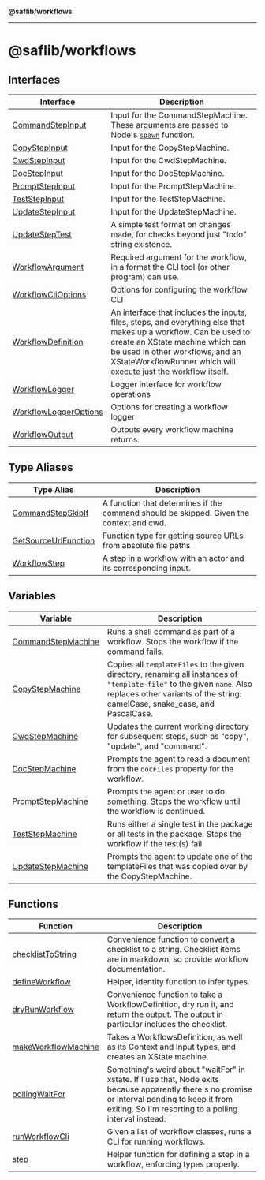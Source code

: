**@saflib/workflows**

---

# @saflib/workflows

## Interfaces

| Interface                                                    | Description                                                                                                                                                                                                                                               |
| ------------------------------------------------------------ | --------------------------------------------------------------------------------------------------------------------------------------------------------------------------------------------------------------------------------------------------------- |
| [CommandStepInput](interfaces/CommandStepInput.md)           | Input for the CommandStepMachine. These arguments are passed to Node's [`spawn`](https://nodejs.org/api/child_process.html#child_processspawncommand-args-options) function.                                                                              |
| [CopyStepInput](interfaces/CopyStepInput.md)                 | Input for the CopyStepMachine.                                                                                                                                                                                                                            |
| [CwdStepInput](interfaces/CwdStepInput.md)                   | Input for the CwdStepMachine.                                                                                                                                                                                                                             |
| [DocStepInput](interfaces/DocStepInput.md)                   | Input for the DocStepMachine.                                                                                                                                                                                                                             |
| [PromptStepInput](interfaces/PromptStepInput.md)             | Input for the PromptStepMachine.                                                                                                                                                                                                                          |
| [TestStepInput](interfaces/TestStepInput.md)                 | Input for the TestStepMachine.                                                                                                                                                                                                                            |
| [UpdateStepInput](interfaces/UpdateStepInput.md)             | Input for the UpdateStepMachine.                                                                                                                                                                                                                          |
| [UpdateStepTest](interfaces/UpdateStepTest.md)               | A simple test format on changes made, for checks beyond just "todo" string existence.                                                                                                                                                                     |
| [WorkflowArgument](interfaces/WorkflowArgument.md)           | Required argument for the workflow, in a format the CLI tool (or other program) can use.                                                                                                                                                                  |
| [WorkflowCliOptions](interfaces/WorkflowCliOptions.md)       | Options for configuring the workflow CLI                                                                                                                                                                                                                  |
| [WorkflowDefinition](interfaces/WorkflowDefinition.md)       | An interface that includes the inputs, files, steps, and everything else that makes up a workflow. Can be used to create an XState machine which can be used in other workflows, and an XStateWorkflowRunner which will execute just the workflow itself. |
| [WorkflowLogger](interfaces/WorkflowLogger.md)               | Logger interface for workflow operations                                                                                                                                                                                                                  |
| [WorkflowLoggerOptions](interfaces/WorkflowLoggerOptions.md) | Options for creating a workflow logger                                                                                                                                                                                                                    |
| [WorkflowOutput](interfaces/WorkflowOutput.md)               | Outputs every workflow machine returns.                                                                                                                                                                                                                   |

## Type Aliases

| Type Alias                                                   | Description                                                                             |
| ------------------------------------------------------------ | --------------------------------------------------------------------------------------- |
| [CommandStepSkipIf](type-aliases/CommandStepSkipIf.md)       | A function that determines if the command should be skipped. Given the context and cwd. |
| [GetSourceUrlFunction](type-aliases/GetSourceUrlFunction.md) | Function type for getting source URLs from absolute file paths                          |
| [WorkflowStep](type-aliases/WorkflowStep.md)                 | A step in a workflow with an actor and its corresponding input.                         |

## Variables

| Variable                                              | Description                                                                                                                                                                                            |
| ----------------------------------------------------- | ------------------------------------------------------------------------------------------------------------------------------------------------------------------------------------------------------ |
| [CommandStepMachine](variables/CommandStepMachine.md) | Runs a shell command as part of a workflow. Stops the workflow if the command fails.                                                                                                                   |
| [CopyStepMachine](variables/CopyStepMachine.md)       | Copies all `templateFiles` to the given directory, renaming all instances of `"template-file"` to the given `name`. Also replaces other variants of the string: camelCase, snake_case, and PascalCase. |
| [CwdStepMachine](variables/CwdStepMachine.md)         | Updates the current working directory for subsequent steps, such as "copy", "update", and "command".                                                                                                   |
| [DocStepMachine](variables/DocStepMachine.md)         | Prompts the agent to read a document from the `docFiles` property for the workflow.                                                                                                                    |
| [PromptStepMachine](variables/PromptStepMachine.md)   | Prompts the agent or user to do something. Stops the workflow until the workflow is continued.                                                                                                         |
| [TestStepMachine](variables/TestStepMachine.md)       | Runs either a single test in the package or all tests in the package. Stops the workflow if the test(s) fail.                                                                                          |
| [UpdateStepMachine](variables/UpdateStepMachine.md)   | Prompts the agent to update one of the templateFiles that was copied over by the CopyStepMachine.                                                                                                      |

## Functions

| Function                                                | Description                                                                                                                                                                                               |
| ------------------------------------------------------- | --------------------------------------------------------------------------------------------------------------------------------------------------------------------------------------------------------- |
| [checklistToString](functions/checklistToString.md)     | Convenience function to convert a checklist to a string. Checklist items are in markdown, so provide workflow documentation.                                                                              |
| [defineWorkflow](functions/defineWorkflow.md)           | Helper, identity function to infer types.                                                                                                                                                                 |
| [dryRunWorkflow](functions/dryRunWorkflow.md)           | Convenience function to take a WorkflowDefinition, dry run it, and return the output. The output in particular includes the checklist.                                                                    |
| [makeWorkflowMachine](functions/makeWorkflowMachine.md) | Takes a WorkflowsDefinition, as well as its Context and Input types, and creates an XState machine.                                                                                                       |
| [pollingWaitFor](functions/pollingWaitFor.md)           | Something's weird about "waitFor" in xstate. If I use that, Node exits because apparently there's no promise or interval pending to keep it from exiting. So I'm resorting to a polling interval instead. |
| [runWorkflowCli](functions/runWorkflowCli.md)           | Given a list of workflow classes, runs a CLI for running workflows.                                                                                                                                       |
| [step](functions/step.md)                               | Helper function for defining a step in a workflow, enforcing types properly.                                                                                                                              |
